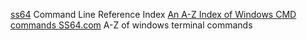 
[ss64](https://ss64.com/)
Command Line Reference Index
[An A-Z Index of Windows CMD commands SS64.com](https://ss64.com/nt)
A-Z of windows terminal commands

